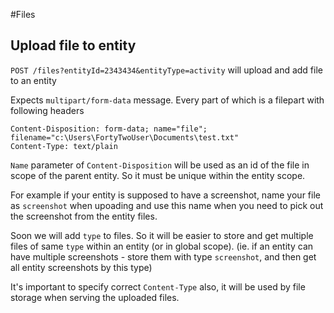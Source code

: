 #Files

## Upload file to entity
`POST /files?entityId=2343434&entityType=activity` will upload and add file to an entity

Expects `multipart/form-data` message. 
Every part of which is a filepart with following headers

```
Content-Disposition: form-data; name="file"; filename="c:\Users\FortyTwoUser\Documents\test.txt"
Content-Type: text/plain
```

`Name` parameter of `Content-Disposition` will be used as an id of the file in scope of the parent entity. 
So it must be unique within the entity scope. 

For example if your entity is supposed to have a screenshot, name your file as `screenshot` when upoading
and use this name when you need to pick out the screenshot from the entity files.

Soon we will add `type` to files. So it will be easier to store and get multiple files of same `type` within an entity (or in global scope).
(ie. if an entity can have multiple screenshots - store them with type `screenshot`, and then get all entity screenshots by this type)

It's important to specify correct `Content-Type` also, it will be used by file storage when serving the uploaded files.

